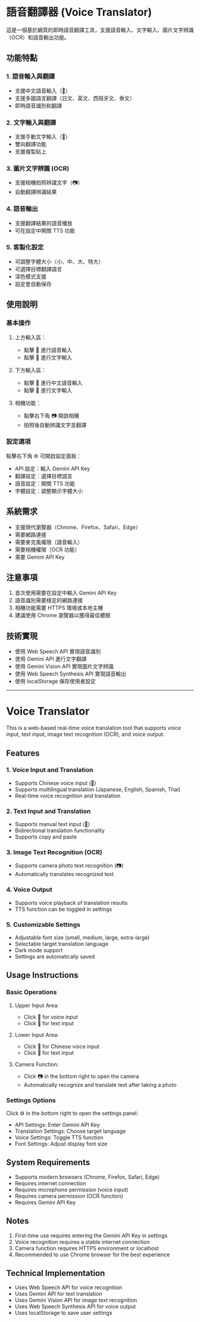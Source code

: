 # 語音翻譯器 (Voice Translator)

這是一個基於網頁的即時語音翻譯工具，支援語音輸入、文字輸入、圖片文字辨識（OCR）和語音輸出功能。

## 功能特點

### 1. 語音輸入與翻譯
- 支援中文語音輸入（🎤）
- 支援多國語言翻譯（日文、英文、西班牙文、泰文）
- 即時語音識別和翻譯

### 2. 文字輸入與翻譯
- 支援手動文字輸入（📝）
- 雙向翻譯功能
- 支援複製貼上

### 3. 圖片文字辨識 (OCR)
- 支援相機拍照辨識文字（📷）
- 自動翻譯辨識結果

### 4. 語音輸出
- 支援翻譯結果的語音播放
- 可在設定中開關 TTS 功能

### 5. 客製化設定
- 可調整字體大小（小、中、大、特大）
- 可選擇目標翻譯語言
- 深色模式支援
- 設定會自動保存

## 使用說明

### 基本操作
1. 上方輸入區：
   - 點擊 🎤 進行語音輸入
   - 點擊 📝 進行文字輸入
   
2. 下方輸入區：
   - 點擊 🎤 進行中文語音輸入
   - 點擊 📝 進行文字輸入

3. 相機功能：
   - 點擊右下角 📷 開啟相機
   - 拍照後自動辨識文字並翻譯

### 設定選項
點擊右下角 ⚙️ 可開啟設定面板：
- API 設定：輸入 Gemini API Key
- 翻譯設定：選擇目標語言
- 語音設定：開關 TTS 功能
- 字體設定：調整顯示字體大小

## 系統需求
- 支援現代瀏覽器（Chrome、Firefox、Safari、Edge）
- 需要網路連接
- 需要麥克風權限（語音輸入）
- 需要相機權限（OCR 功能）
- 需要 Gemini API Key

## 注意事項
1. 首次使用需要在設定中輸入 Gemini API Key
2. 語音識別需要穩定的網路連接
3. 相機功能需要 HTTPS 環境或本地主機
4. 建議使用 Chrome 瀏覽器以獲得最佳體驗

## 技術實現
- 使用 Web Speech API 實現語音識別
- 使用 Gemini API 進行文字翻譯
- 使用 Gemini Vision API 實現圖片文字辨識
- 使用 Web Speech Synthesis API 實現語音輸出
- 使用 localStorage 保存使用者設定

---

# Voice Translator

This is a web-based real-time voice translation tool that supports voice input, text input, image text recognition (OCR), and voice output.

## Features

### 1. Voice Input and Translation
- Supports Chinese voice input (🎤)
- Supports multilingual translation (Japanese, English, Spanish, Thai)
- Real-time voice recognition and translation

### 2. Text Input and Translation
- Supports manual text input (📝)
- Bidirectional translation functionality
- Supports copy and paste

### 3. Image Text Recognition (OCR)
- Supports camera photo text recognition (📷)
- Automatically translates recognized text

### 4. Voice Output
- Supports voice playback of translation results
- TTS function can be toggled in settings

### 5. Customizable Settings
- Adjustable font size (small, medium, large, extra-large)
- Selectable target translation language
- Dark mode support
- Settings are automatically saved

## Usage Instructions

### Basic Operations
1. Upper Input Area:
   - Click 🎤 for voice input
   - Click 📝 for text input
   
2. Lower Input Area:
   - Click 🎤 for Chinese voice input
   - Click 📝 for text input

3. Camera Function:
   - Click 📷 in the bottom right to open the camera
   - Automatically recognize and translate text after taking a photo

### Settings Options
Click ⚙️ in the bottom right to open the settings panel:
- API Settings: Enter Gemini API Key
- Translation Settings: Choose target language
- Voice Settings: Toggle TTS function
- Font Settings: Adjust display font size

## System Requirements
- Supports modern browsers (Chrome, Firefox, Safari, Edge)
- Requires internet connection
- Requires microphone permission (voice input)
- Requires camera permission (OCR function)
- Requires Gemini API Key

## Notes
1. First-time use requires entering the Gemini API Key in settings
2. Voice recognition requires a stable internet connection
3. Camera function requires HTTPS environment or localhost
4. Recommended to use Chrome browser for the best experience

## Technical Implementation
- Uses Web Speech API for voice recognition
- Uses Gemini API for text translation
- Uses Gemini Vision API for image text recognition
- Uses Web Speech Synthesis API for voice output
- Uses localStorage to save user settings

